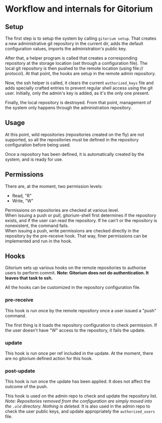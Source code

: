 Workflow and internals for Gitorium
===================================

Setup
-----

The first step is to setup the system by calling `gitorium setup`. That creates 
a new administrative git repository in the current dir, adds the default 
configuration values, imports the administration's public key.

After that, a helper program is called that creates a corresponding repository 
at the storage location (set through a configuration file). The local git 
repository is then pushed to the remote location (using file:// protocol). At 
that point, the hooks are setup in the remote admin repository.

Now, the ssh helper is called, it clears the current `authorized_keys` file and adds specially crafted entries to prevent regular shell access using the git user. Initially, only the admin's key is added, as it's the only one present.

Finally, the local repository is destroyed. From that point, management of the system only happens through the administration repository.

Usage
-----

At this point, wild repositories (repositories created on the fly) are not supported, so all the repositories must be defined in the repository configuration before being used.

Once a repository has been defined, it is automatically created by the system, and is ready for use.

Permissions
-----------

There are, at the moment, two permission levels: 
 *  Read, "R"
 *  Write, "W"

Permissions on repositories are checked at various level.  
When issuing a push or pull, gitorium-shell first determines if the repository exists, and if the user can read the repository. If he can't or the repository is nonexistent, the command fails.  
When issuing a push, write permissions are checked directly in the repository by the pre-receive hook. That way, finer permissions can be implemented and run in the hook.

Hooks
-----

Gitorium sets up various hooks on the remote repositories to authorise users to perform commit. **Note: Gitorium does not do authentication. It leaves that task to ssh.**

All the hooks can be customized in the repository configuration file.

### pre-receive

This hook is run once by the remote repository once a user issued a "push" command.

The first thing is it loads the repository configuration to check permission. If the user doesn't have "W" access to the repository, it fails the update.

### update

This hook is run once per ref included in the update. At the moment, there are no gitorium defined action for this hook.

### post-update

This hook is run once the update has been applied. It does not affect the outcome of the push.

This hook is used on the admin repo to check and update the repository list. *Note: Repositories removed from the configuration are simply moved into the `.old` directory. Nothing is deleted.* It is also used in the admin repo to check the user public keys, and update appropriately the `authorized_users` file.
